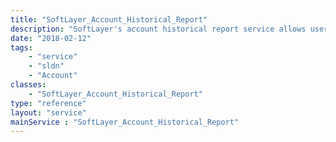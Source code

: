 ```yaml
---
title: "SoftLayer_Account_Historical_Report"
description: "SoftLayer's account historical report service allows users to access a broad overview of devices for that account and historical details concerning the overall function and performance of the devices on that account "
date: "2018-02-12"
tags:
    - "service"
    - "sldn"
    - "Account"
classes:
    - "SoftLayer_Account_Historical_Report"
type: "reference"
layout: "service"
mainService : "SoftLayer_Account_Historical_Report"
---
```

